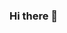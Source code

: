 ### Hi there 👋

<!--
**silouani/silouani** is a ✨ _special_ ✨ repository because its `README.md` (this file) appears on your GitHub profile.

Here are some fun facts about myself! 

 🔭 I’m half Greek, half Serbian and i am pursing my master's degree at Pace. 
 🌱 I’m currently learning SQL, Python & R since I want to work as data analsyts.
 ❤️ I’m interested in leamring how the programing languages are used in the real world. 
 📚 Curretly I'm conducting reserch regarding the effects of air pollution on house prices.
 ⚡  My favority hobby is playing any types of sports! My favorting spor is *ski* but i am also very interested in box, volleyball or football. I also enjoy travelling 
